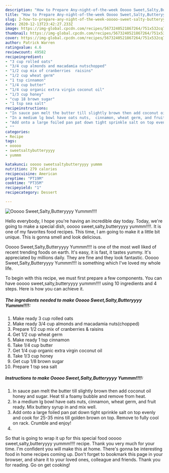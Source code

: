 ```yaml
---
description: "How to Prepare Any-night-of-the-week Ooooo Sweet,Salty,Butteryyyy Yummm!!!!"
title: "How to Prepare Any-night-of-the-week Ooooo Sweet,Salty,Butteryyyy Yummm!!!!"
slug: 2-how-to-prepare-any-night-of-the-week-ooooo-sweet-salty-butteryyyy-yummm
date: 2020-12-13T23:42:27.233Z
image: https://img-global.cpcdn.com/recipes/5673240521867264/751x532cq70/ooooo-sweetsaltybutteryyyy-yummm-recipe-main-photo.jpg
thumbnail: https://img-global.cpcdn.com/recipes/5673240521867264/751x532cq70/ooooo-sweetsaltybutteryyyy-yummm-recipe-main-photo.jpg
cover: https://img-global.cpcdn.com/recipes/5673240521867264/751x532cq70/ooooo-sweetsaltybutteryyyy-yummm-recipe-main-photo.jpg
author: Patrick Warren
ratingvalue: 4.6
reviewcount: 49582
recipeingredient:
- "3 cup rolled oats"
- "3/4 cup almonds and macadamia nutschopped"
- "1/2 cup mix of cranberries  raisins"
- "1/2 cup wheat germ"
- "1 tsp cinnamon"
- "1/4 cup butter"
- "1/4 cup organic extra virgin coconut oil"
- "1/3 cup honey"
- "cup 18 brown sugar"
- "1 tsp sea salt"
recipeinstructions:
- "In sauce pan melt the butter till slightly brown then add coconut oil honey and sugar. Heat til a foamy bubble and remove from heat."
- "In a medium lg bowl have oats nuts,  cinnamon, wheat germ, and fruit ready. Mix buttery syrup in and mix well."
- "Add onto a large foiled pan pat down tight sprinkle salt on top evenly and cook  for 25-35 mins till golden brown on top. Remove to fully cool on rack. Crumble and enjoy!"
- ""
categories:
- Recipe
tags:
- ooooo
- sweetsaltybutteryyyy
- yummm

katakunci: ooooo sweetsaltybutteryyyy yummm 
nutrition: 279 calories
recipecuisine: American
preptime: "PT19M"
cooktime: "PT35M"
recipeyield: "1"
recipecategory: Dessert

---
```



![Ooooo Sweet,Salty,Butteryyyy Yummm!!!!](https://img-global.cpcdn.com/recipes/5673240521867264/751x532cq70/ooooo-sweetsaltybutteryyyy-yummm-recipe-main-photo.jpg)

Hello everybody, I hope you're having an incredible day today. Today, we're going to make a special dish, ooooo sweet,salty,butteryyyy yummm!!!!. It is one of my favorites food recipes. This time, I am going to make it a little bit unique. This is gonna smell and look delicious.



Ooooo Sweet,Salty,Butteryyyy Yummm!!!! is one of the most well liked of recent trending foods on earth. It's easy, it is fast, it tastes yummy. It's appreciated by millions daily. They are fine and they look fantastic. Ooooo Sweet,Salty,Butteryyyy Yummm!!!! is something which I've loved my whole life.


To begin with this recipe, we must first prepare a few components. You can have ooooo sweet,salty,butteryyyy yummm!!!! using 10 ingredients and 4 steps. Here is how you can achieve it.

<!--inarticleads1-->

##### The ingredients needed to make Ooooo Sweet,Salty,Butteryyyy Yummm!!!!:

1. Make ready 3 cup rolled oats
1. Make ready 3/4 cup almonds and macadamia nuts(chopped)
1. Prepare 1/2 cup mix of cranberries &amp; raisins
1. Get 1/2 cup wheat germ
1. Make ready 1 tsp cinnamon
1. Take 1/4 cup butter
1. Get 1/4 cup organic extra virgin coconut oil
1. Take 1/3 cup honey
1. Get cup 1/8 brown sugar
1. Prepare 1 tsp sea salt




<!--inarticleads2-->

##### Instructions to make Ooooo Sweet,Salty,Butteryyyy Yummm!!!!:

1. In sauce pan melt the butter till slightly brown then add coconut oil honey and sugar. Heat til a foamy bubble and remove from heat.
1. In a medium lg bowl have oats nuts,  cinnamon, wheat germ, and fruit ready. Mix buttery syrup in and mix well.
1. Add onto a large foiled pan pat down tight sprinkle salt on top evenly and cook  for 25-35 mins till golden brown on top. Remove to fully cool on rack. Crumble and enjoy!
1. 




So that is going to wrap it up for this special food ooooo sweet,salty,butteryyyy yummm!!!! recipe. Thank you very much for your time. I'm confident you will make this at home. There's gonna be interesting food in home recipes coming up. Don't forget to bookmark this page in your browser, and share it to your loved ones, colleague and friends. Thank you for reading. Go on get cooking!
